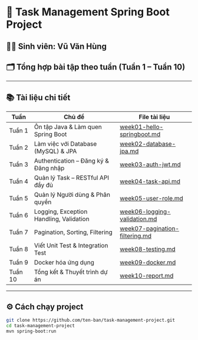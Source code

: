 # 📌 Task Management Spring Boot Project

## 👨‍💻 Sinh viên: Vũ Văn Hùng
## 🗂 Tổng hợp bài tập theo tuần (Tuần 1 – Tuần 10)

---

## 📚 Tài liệu chi tiết

| Tuần | Chủ đề | File tài liệu |
|------|--------|-----------------------------|
| Tuần 1 |Ôn tập Java & Làm quen Spring Boot | [week01-hello-springboot.md](./docs/week01-hello-springboot.md) |
| Tuần 2 | Làm việc với Database (MySQL) & JPA | [week02-database-jpa.md](./docs/week02-database-jpa.md) |
| Tuần 3 | Authentication – Đăng ký & Đăng nhập | [week03-auth-jwt.md](./docs/week03-Authentication.md) |
| Tuần 4 | Quản lý Task – RESTful API đầy đủ | [week04-task-api.md](./docs/week04-restfull-api-task.md) |
| Tuần 5 |Quản lý Người dùng & Phân quyền | [week05-user-role.md](./docs/week05-user-management-authorization.md) |
| Tuần 6 | Logging, Exception Handling, Validation | [week06-logging-validation.md](./docs/week06-logging-exception-handling-validationy.md) |
| Tuần 7 | Pagination, Sorting, Filtering | [week07-pagination-filtering.md](./docs/week07-Pagination-Sorting-Filtering.md) |
| Tuần 8 | Viết Unit Test & Integration Test | [week08-testing.md](./docs/week08-unittest-integration-test.md) |
| Tuần 9 | Docker hóa ứng dụng | [week09-docker.md](./docs/week09-docker.md) |
| Tuần 10 | Tổng kết & Thuyết trình dự án | [week10-report.md](./docs/week10-report.md) |

---

## ⚙️ Cách chạy project

```bash
git clone https://github.com/ten-ban/task-management-project.git
cd task-management-project
mvn spring-boot:run
